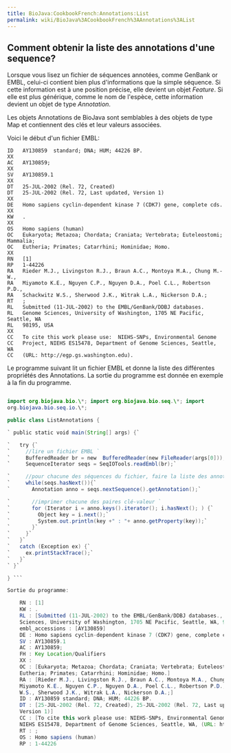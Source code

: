 ```yaml
---
title: BioJava:CookbookFrench:Annotations:List
permalink: wiki/BioJava%3ACookbookFrench%3AAnnotations%3AList
---
```


Comment obtenir la liste des annotations d'une sequence?
--------------------------------------------------------

Lorsque vous lisez un fichier de séquences annotées, comme GenBank or
EMBL, celui-ci contient bien plus d'informations que la simple séquence.
Si cette information est à une position précise, elle devient un objet
*Feature*. Si elle est plus générique, comme le nom de l'espèce, cette
information devient un objet de type *Annotation*.

Les objets Annotations de BioJava sont semblables à des objets de type
Map et contiennent des clés et leur valeurs associées.

Voici le début d'un fichier EMBL:

    ID   AY130859  standard; DNA; HUM; 44226 BP.
    XX
    AC   AY130859;
    XX
    SV   AY130859.1
    XX
    DT   25-JUL-2002 (Rel. 72, Created)
    DT   25-JUL-2002 (Rel. 72, Last updated, Version 1)
    XX
    DE   Homo sapiens cyclin-dependent kinase 7 (CDK7) gene, complete cds.
    XX
    KW   .
    XX
    OS   Homo sapiens (human)
    OC   Eukaryota; Metazoa; Chordata; Craniata; Vertebrata; Euteleostomi; Mammalia;
    OC   Eutheria; Primates; Catarrhini; Hominidae; Homo.
    XX
    RN   [1]
    RP   1-44226
    RA   Rieder M.J., Livingston R.J., Braun A.C., Montoya M.A., Chung M.-W.,
    RA   Miyamoto K.E., Nguyen C.P., Nguyen D.A., Poel C.L., Robertson P.D.,
    RA   Schackwitz W.S., Sherwood J.K., Witrak L.A., Nickerson D.A.;
    RT   ;
    RL   Submitted (11-JUL-2002) to the EMBL/GenBank/DDBJ databases.
    RL   Genome Sciences, University of Washington, 1705 NE Pacific, Seattle, WA
    RL   98195, USA
    XX
    CC   To cite this work please use:  NIEHS-SNPs, Environmental Genome
    CC   Project, NIEHS ES15478, Department of Genome Sciences, Seattle, 
    WA
    CC   (URL: http://egp.gs.washington.edu).

Le programme suivant lit un fichier EMBL et donne la liste des
différentes propriétés des Annotations. La sortie du programme est
donnée en exemple à la fin du programme.

```java import java.io.\*; import java.util.\*;

import org.biojava.bio.\*; import org.biojava.bio.seq.\*; import
org.biojava.bio.seq.io.\*;

public class ListAnnotations {

` public static void main(String[] args) {`

`   try {`  
`     //lire un fichier EMBL `  
`     BufferedReader br = new  BufferedReader(new FileReader(args[0]));`  
`     SequenceIterator seqs = SeqIOTools.readEmbl(br);`

`     //pour chacune des séquences du fichier, faire la liste des annotations`  
`     while(seqs.hasNext()){`  
`       Annotation anno = seqs.nextSequence().getAnnotation();`

`       //imprimer chacune des paires clé-valeur `  
`       for (Iterator i = anno.keys().iterator(); i.hasNext(); ) {`  
`         Object key = i.next();`  
`         System.out.println(key +" : "+ anno.getProperty(key));`  
`       }`  
`     }`  
`   }`  
`   catch (Exception ex) {`  
`     ex.printStackTrace();`  
`   }`  
` }`

} ```

Sortie du programme:

    RN : [1]
    KW : . 
    RL : [Submitted (11-JUL-2002) to the EMBL/GenBank/DDBJ databases., Genome 
    Sciences, University of Washington, 1705 NE Pacific, Seattle, WA, 98195, USA]
    embl_accessions : [AY130859]
    DE : Homo sapiens cyclin-dependent kinase 7 (CDK7) gene, complete cds.
    SV : AY130859.1
    AC : AY130859;
    FH : Key Location/Qualifiers
    XX :
    OC : [Eukaryota; Metazoa; Chordata; Craniata; Vertebrata; Euteleostomi; Mammalia;, 
    Eutheria; Primates; Catarrhini; Hominidae; Homo.]
    RA : [Rieder M.J., Livingston R.J., Braun A.C., Montoya M.A., Chung M.-W.,, 
    Miyamoto K.E., Nguyen C.P., Nguyen D.A., Poel C.L., Robertson P.D.,, Schackwitz 
    W.S., Sherwood J.K., Witrak L.A., Nickerson D.A.;]
    ID : AY130859 standard; DNA; HUM; 44226 BP.
    DT : [25-JUL-2002 (Rel. 72, Created), 25-JUL-2002 (Rel. 72, Last updated, 
    Version 1)] 
    CC : [To cite this work please use: NIEHS-SNPs, Environmental Genome, Project, 
    NIEHS ES15478, Department of Genome Sciences, Seattle, WA, (URL: http://egp.gs.washington.edu).]
    RT : ;
    OS : Homo sapiens (human)
    RP : 1-44226
